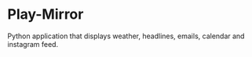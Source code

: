 # Play-Mirror
Python application that displays weather, headlines, emails, calendar and instagram feed. 
